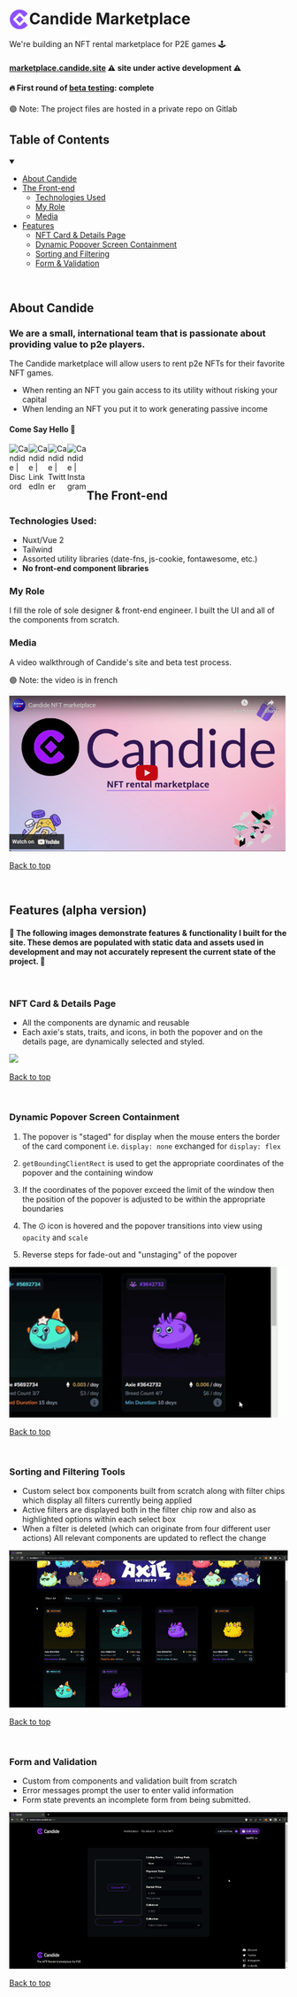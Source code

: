 # <img align="left" alt="Candide" width="36px" src="./assets/logo.png" />Candide Marketplace

We're building an NFT rental marketplace for P2E games 🕹️

#### <a href="https://marketplace.candide.site/">marketplace.candide.site</a> ⚠️ site under active development ⚠️

#### 🔥 First round of [beta testing](https://crew3.xyz/c/candide/invite/nF9rv2FKO42BoB9m0I78l): complete

🟣 Note: The project files are hosted in a private repo on Gitlab



## Table of Contents

<details open>
<summary></summary>

- [About Candide](#about-candide)
- [The Front-end](#the-front-end)
  - [Technologies Used](#technologies-used)
  - [My Role](#my-role)
  - [Media](#media)
- [Features](#features-alpha-version)
  - [NFT Card & Details Page](#nft-card--details-page)
  - [Dynamic Popover Screen Containment](#dynamic-popover-screen-containment)
  - [Sorting and Filtering](#sorting-and-filtering-tools)
  - [Form & Validation](#form-and-validation)

</details>
<br>

## About Candide

### We are a small, international team that is passionate about providing value to p2e players.

The Candide marketplace will allow users to rent p2e NFTs for their favorite NFT games.

- When renting an NFT you gain access to its utility without risking your capital
- When lending an NFT you put it to work generating passive income
  <br>

#### Come Say Hello 👋

[<img align="left" alt="Candide | Discord" width="35px" src="https://s3-storage.textopus.nl/wp-content/uploads/2015/05/18050104/Discord-icon-270x270.png" />][discord]
[<img align="left" alt="Candide | LinkedIn" width="35px" src="https://icons.iconarchive.com/icons/danleech/simple/1024/linkedin-icon.png" />][linkedin]
[<img align="left" alt="Candide | Twitter" width="35px" src="https://www.seekpng.com/png/full/5-54303_twitter-introduces-a-new-app-for-windows-twitter.png" />][twitter]
[<img align="left" alt="Candide | Instagram" width="35px" src="https://upload.wikimedia.org/wikipedia/commons/a/a5/Instagram_icon.png" />][instagram]

<br>
<br>
<br>

## The Front-end


### Technologies Used:

- Nuxt/Vue 2
- Tailwind
- Assorted utility libraries (date-fns, js-cookie, fontawesome, etc.)
- **No front-end component libraries**

### My Role

I fill the role of sole designer & front-end engineer. I built the UI and all of the components from scratch.

### Media

A video walkthrough of Candide's site and beta test process.
<br>

🟣 Note: the video is in french
<br>

<a href="https://www.youtube.com/watch?v=khgYVcq7hG8">
<img src="./assets/marketplace-review-thumbnail.png" width="500px" alt="candide marketplace beta test review" />
</a>

[Back to top](#candide-marketplace)

<br>

## Features (alpha version)

#### 🚨 The following images demonstrate features & functionality I built for the site. These demos are populated with static data and assets used in development and may not accurately represent the current state of the project. 🚨

<br>

### NFT Card & Details Page

- All the components are dynamic and reusable
- Each axie's stats, traits, and icons, in both the popover and on the details page, are dynamically selected and styled.

<img src="./assets/axie-display_150speed.gif" />

[Back to top](#candide-marketplace)

<br>

### Dynamic Popover Screen Containment

1. The popover is "staged" for display when the mouse enters the
   border of the card component i.e. `display: none` exchanged for `display: flex`

2. `getBoundingClientRect` is used to get the appropriate coordinates of the popover and the containing window

3. If the coordinates of the popover exceed the limit of the window then the position of the popover is adjusted to be within the appropriate boundaries

4. The `🛈` icon is hovered and the popover transitions into view using `opacity` and `scale`

5. Reverse steps for fade-out and "unstaging" of the popover

<img src="./assets/containment_speed150.gif" width="600px" />

[Back to top](#candide-marketplace)

<br>

### Sorting and Filtering Tools

- Custom select box components built from scratch along with filter chips which display all filters currently being applied
- Active filters are displayed both in the filter chip row and also as highlighted options within each select box
- When a filter is deleted (which can originate from four different user actions) All relevant components are updated to reflect the change

<img src="./assets/axie-filters_speed150.gif" />

[Back to top](#candide-marketplace)

<br>

### Form and Validation

- Custom from components and validation built from scratch
- Error messages prompt the user to enter valid information
- Form state prevents an incomplete form from being submitted.

<img src="./assets/form_val_150speed.gif" />

[Back to top](#candide-marketplace)

[twitter]: https://twitter.com/CandideNft
[instagram]: https://www.instagram.com/candidenft/
[linkedin]: https://www.linkedin.com/company/candidenft/
[discord]: https://discord.com/channels/1000021187600076810/1000021854058205224
